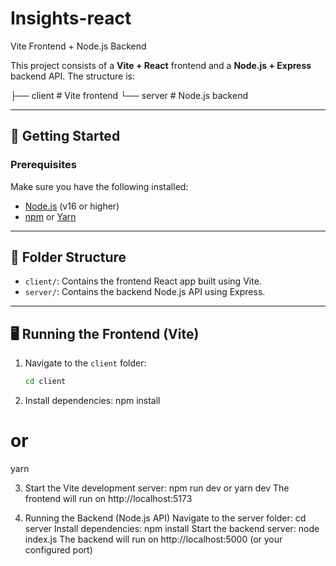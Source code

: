 # Insights-react

Vite Frontend + Node.js Backend

This project consists of a **Vite + React** frontend and a **Node.js + Express** backend API. The structure is:

├── client # Vite frontend
└── server # Node.js backend

---

## 🚀 Getting Started

### Prerequisites

Make sure you have the following installed:

- [Node.js](https://nodejs.org/) (v16 or higher)
- [npm](https://www.npmjs.com/) or [Yarn](https://yarnpkg.com/)

---

## 📁 Folder Structure

- `client/`: Contains the frontend React app built using Vite.
- `server/`: Contains the backend Node.js API using Express.

---

## 🖥️ Running the Frontend (Vite)

1. Navigate to the `client` folder:
   ```bash
   cd client
2. Install dependencies:
  npm install
  # or
  yarn
  
3. Start the Vite development server:
  npm run dev
  or
  yarn dev
  The frontend will run on http://localhost:5173

4. Running the Backend (Node.js API)
  Navigate to the server folder:
  cd server
  Install dependencies:
  npm install
  Start the backend server:
   node index.js
  The backend will run on http://localhost:5000 (or your configured port)
